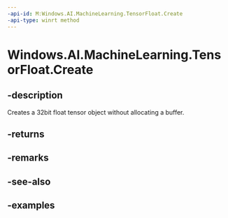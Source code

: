 ```yaml
---
-api-id: M:Windows.AI.MachineLearning.TensorFloat.Create
-api-type: winrt method
---
```


<!-- Method syntax.
public TensorFloat TensorFloat.Create()
-->

# Windows.AI.MachineLearning.TensorFloat.Create

## -description
Creates a 32bit float tensor object without allocating a buffer.
## -returns

## -remarks

## -see-also

## -examples
